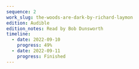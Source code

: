 ```yaml
---
sequence: 2
work_slug: the-woods-are-dark-by-richard-laymon
edition: Audible
edition_notes: Read by Bob Dunsworth
timeline:
  - date: 2022-09-10
    progress: 49%
  - date: 2022-09-11
    progress: Finished
---
```

